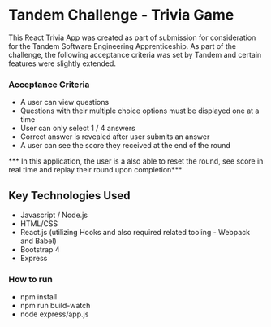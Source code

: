 # Tandem Challenge - Trivia Game

This React Trivia App was created as part of submission for consideration for the Tandem Software Engineering Apprenticeship.  As part of the challenge, the following acceptance criteria was set by Tandem and certain features were slightly extended.

### Acceptance Criteria

- A user can view questions
- Questions with their multiple choice options must be displayed one at a time
- User can only select 1 / 4 answers
- Correct answer is revealed after user submits an answer
- A user can see the score they received at the end of the round

*** In this application, the user is a also able to reset the round, see score in real time and replay their round upon completion***


## Key Technologies Used

- Javascript / Node.js
- HTML/CSS
- React.js (utilizing Hooks and also required related tooling - Webpack and Babel)
- Bootstrap 4
- Express

### How to run

- npm install
- npm run build-watch
- node express/app.js


